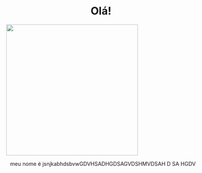 

<h1 align="center">Olá!</h1>
 <img src="https://media.discordapp.net/attachments/816888490955636747/864919456953401354/31_Sem_Titulo_20210714034422.png?width=497&height=472"  width="350">
 <p align="right" style = "margin-bottom: 100pt">meu nome é jsnjkabhdsbvwGDVHSADHGDSAGVDSHMVDSAH D SA HGDV</p>
